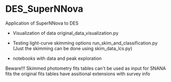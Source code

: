 # DES_SuperNNova
Application of SuperNNova to DES

- Visualization of data
original_data_visualization.py
- Testing light-curve skimming options
run_skim_and_classification.py
(Just the skimming can be done using skim_data_lcs.py)

- notebooks with data and peak exploration

Beware!!!
Skimmed photometry fits tables can't be used as input for SNANA fits
the original fits tables have assitional extensions with survey info
